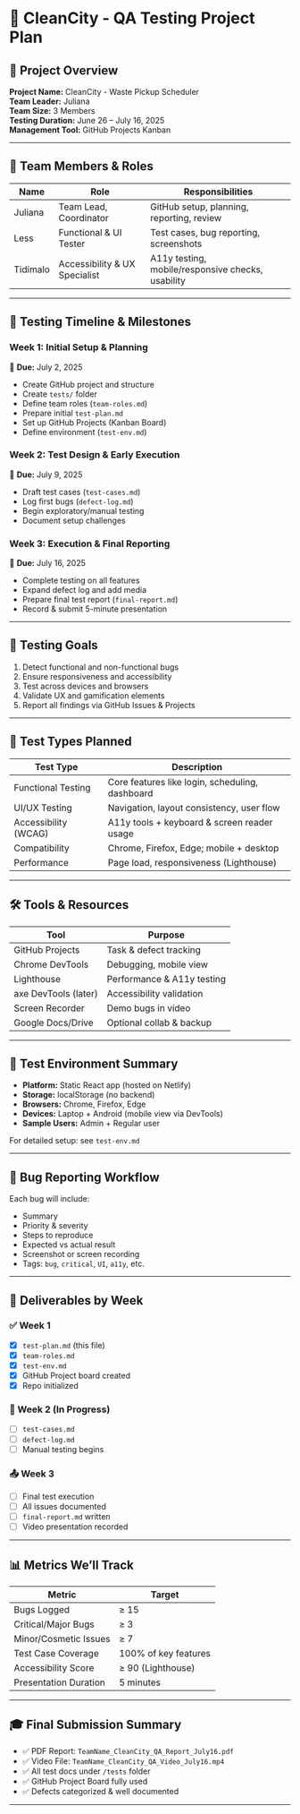 # 🧪 CleanCity - QA Testing Project Plan

## 📘 Project Overview

**Project Name:** CleanCity - Waste Pickup Scheduler  
**Team Leader:** Juliana  
**Team Size:** 3 Members  
**Testing Duration:** June 26 – July 16, 2025   
**Management Tool:** GitHub Projects Kanban

---

## 👥 Team Members & Roles

| Name              | Role                         | Responsibilities |
|-------------------|------------------------------|------------------|
| Juliana    | Team Lead, Coordinator       | GitHub setup, planning, reporting, review |
| Less  | Functional & UI Tester       | Test cases, bug reporting, screenshots |
| Tidimalo   | Accessibility & UX Specialist | A11y testing, mobile/responsive checks, usability |

---

## 📆 Testing Timeline & Milestones

### **Week 1: Initial Setup & Planning**  
📅 **Due:** July 2, 2025  
- Create GitHub project and structure
- Create `tests/` folder
- Define team roles (`team-roles.md`)
- Prepare initial `test-plan.md`
- Set up GitHub Projects (Kanban Board)
- Define environment (`test-env.md`)

### **Week 2: Test Design & Early Execution**  
📅 **Due:** July 9, 2025  
- Draft test cases (`test-cases.md`)
- Log first bugs (`defect-log.md`)
- Begin exploratory/manual testing
- Document setup challenges

### **Week 3: Execution & Final Reporting**  
📅 **Due:** July 16, 2025  
- Complete testing on all features
- Expand defect log and add media
- Prepare final test report (`final-report.md`)
- Record & submit 5-minute presentation

---

## 🎯 Testing Goals

1. Detect functional and non-functional bugs
2. Ensure responsiveness and accessibility
3. Test across devices and browsers
4. Validate UX and gamification elements
5. Report all findings via GitHub Issues & Projects

---

## 🧪 Test Types Planned

| Test Type           | Description |
|---------------------|-------------|
| Functional Testing  | Core features like login, scheduling, dashboard |
| UI/UX Testing       | Navigation, layout consistency, user flow |
| Accessibility (WCAG)| A11y tools + keyboard & screen reader usage |
| Compatibility       | Chrome, Firefox, Edge; mobile + desktop |
| Performance         | Page load, responsiveness (Lighthouse) |

---

## 🛠️ Tools & Resources

| Tool                | Purpose |
|---------------------|---------|
| GitHub Projects     | Task & defect tracking |
| Chrome DevTools     | Debugging, mobile view |
| Lighthouse          | Performance & A11y testing |
| axe DevTools (later)| Accessibility validation |
| Screen Recorder     | Demo bugs in video |
| Google Docs/Drive   | Optional collab & backup |

---

## 🧪 Test Environment Summary

- **Platform:** Static React app (hosted on Netlify)
- **Storage:** localStorage (no backend)
- **Browsers:** Chrome, Firefox, Edge
- **Devices:** Laptop + Android (mobile view via DevTools)
- **Sample Users:** Admin + Regular user

For detailed setup: see `test-env.md`

---

## 🐛 Bug Reporting Workflow

Each bug will include:
- Summary
- Priority & severity
- Steps to reproduce
- Expected vs actual result
- Screenshot or screen recording
- Tags: `bug`, `critical`, `UI`, `a11y`, etc.

---

## 📝 Deliverables by Week

### ✅ Week 1
- [x] `test-plan.md` (this file)
- [x] `team-roles.md`
- [x] `test-env.md`
- [x] GitHub Project board created
- [x] Repo initialized

### 🔄 Week 2 (In Progress)
- [ ] `test-cases.md`
- [ ] `defect-log.md`
- [ ] Manual testing begins

### 📤 Week 3
- [ ] Final test execution
- [ ] All issues documented
- [ ] `final-report.md` written
- [ ] Video presentation recorded

---

## 📊 Metrics We’ll Track

| Metric                 | Target |
|------------------------|--------|
| Bugs Logged            | ≥ 15   |
| Critical/Major Bugs    | ≥ 3    |
| Minor/Cosmetic Issues  | ≥ 7    |
| Test Case Coverage     | 100% of key features |
| Accessibility Score    | ≥ 90 (Lighthouse) |
| Presentation Duration  | 5 minutes |

---

## 🎓 Final Submission Summary

- ✅ PDF Report: `TeamName_CleanCity_QA_Report_July16.pdf`
- ✅ Video File: `TeamName_CleanCity_QA_Video_July16.mp4`
- ✅ All test docs under `/tests` folder
- ✅ GitHub Project Board fully used
- ✅ Defects categorized & well documented

---


